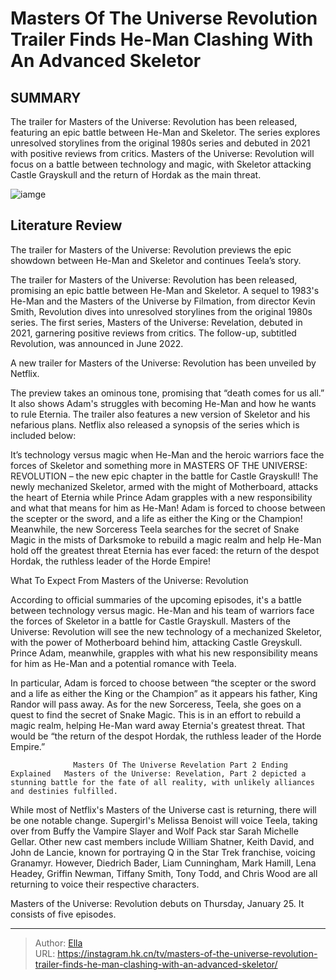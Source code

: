 # Masters Of The Universe Revolution Trailer Finds He-Man Clashing With An Advanced Skeletor


## SUMMARY 



  The trailer for Masters of the Universe: Revolution has been released, featuring an epic battle between He-Man and Skeletor.   The series explores unresolved storylines from the original 1980s series and debuted in 2021 with positive reviews from critics.   Masters of the Universe: Revolution will focus on a battle between technology and magic, with Skeletor attacking Castle Grayskull and the return of Hordak as the main threat.  

![iamge](https://static1.srcdn.com/wordpress/wp-content/uploads/2024/01/masters-of-the-universe-1-2.jpg)

## Literature Review
The trailer for Masters of the Universe: Revolution previews the epic showdown between He-Man and Skeletor and continues Teela’s story.




The trailer for Masters of the Universe: Revolution has been released, promising an epic battle between He-Man and Skeletor. A sequel to 1983&#39;s He-Man and the Masters of the Universe by Filmation, from director Kevin Smith, Revolution dives into unresolved storylines from the original 1980s series. The first series, Masters of the Universe: Revelation, debuted in 2021, garnering positive reviews from critics. The follow-up, subtitled Revolution, was announced in June 2022.




A new trailer for Masters of the Universe: Revolution has been unveiled by Netflix.


 

The preview takes an ominous tone, promising that “death comes for us all.” It also shows Adam&#39;s struggles with becoming He-Man and how he wants to rule Eternia. The trailer also features a new version of Skeletor and his nefarious plans. Netflix also released a synopsis of the series which is included below:


It’s technology versus magic when He-Man and the heroic warriors face the forces of Skeletor and something more in MASTERS OF THE UNIVERSE: REVOLUTION – the new epic chapter in the battle for Castle Grayskull! The newly mechanized Skeletor, armed with the might of Motherboard, attacks the heart of Eternia while Prince Adam grapples with a new responsibility and what that means for him as He-Man! Adam is forced to choose between the scepter or the sword, and a life as either the King or the Champion! Meanwhile, the new Sorceress Teela searches for the secret of Snake Magic in the mists of Darksmoke to rebuild a magic realm and help He-Man hold off the greatest threat Eternia has ever faced: the return of the despot Hordak, the ruthless leader of the Horde Empire!






 What To Expect From Masters of the Universe: Revolution 
          

According to official summaries of the upcoming episodes, it&#39;s a battle between technology versus magic. He-Man and his team of warriors face the forces of Skeletor in a battle for Castle Grayskull. Masters of the Universe: Revolution will see the new technology of a mechanized Skeletor, with the power of Motherboard behind him, attacking Castle Greyskull. Prince Adam, meanwhile, grapples with what his new responsibility means for him as He-Man and a potential romance with Teela.

In particular, Adam is forced to choose between “the scepter or the sword and a life as either the King or the Champion” as it appears his father, King Randor will pass away. As for the new Sorceress, Teela, she goes on a quest to find the secret of Snake Magic. This is in an effort to rebuild a magic realm, helping He-Man ward away Eternia&#39;s greatest threat. That would be “the return of the despot Hordak, the ruthless leader of the Horde Empire.”




                  Masters Of The Universe Revelation Part 2 Ending Explained   Masters of the Universe: Revelation, Part 2 depicted a stunning battle for the fate of all reality, with unlikely alliances and destinies fulfilled.    

While most of Netflix&#39;s Masters of the Universe cast is returning, there will be one notable change. Supergirl&#39;s Melissa Benoist will voice Teela, taking over from Buffy the Vampire Slayer and Wolf Pack star Sarah Michelle Gellar. Other new cast members include William Shatner, Keith David, and John de Lancie, known for portraying Q in the Star Trek franchise, voicing Granamyr. However, Diedrich Bader, Liam Cunningham, Mark Hamill, Lena Headey, Griffin Newman, Tiffany Smith, Tony Todd, and Chris Wood are all returning to voice their respective characters. ​​​​​​



Masters of the Universe: Revolution debuts on Thursday, January 25. It consists of five episodes.









---

> Author: [Ella](https://instagram.hk.cn/)  
> URL: https://instagram.hk.cn/tv/masters-of-the-universe-revolution-trailer-finds-he-man-clashing-with-an-advanced-skeletor/  


